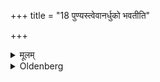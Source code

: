 +++
title = "18 पुण्यस्त्वेवानर्धुको भवतीति"

+++

<details><summary>मूलम्</summary>

पुण्यस्त्वेवानर्धुको भवतीति १८
</details>

<details><summary>Oldenberg</summary>

18. That is pure, but it does not bring prosperity.
</details>
